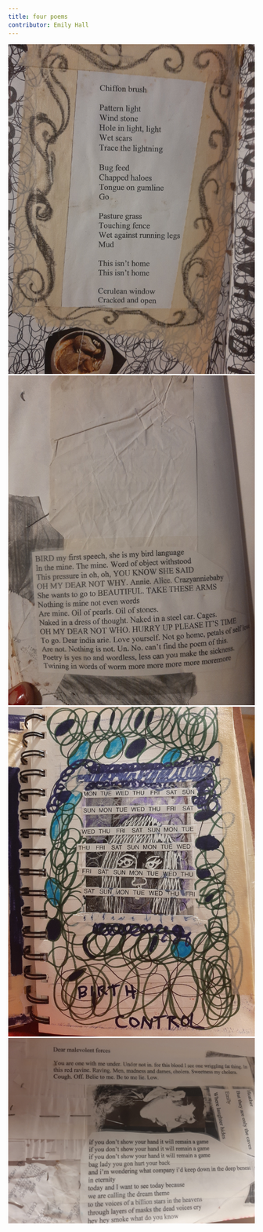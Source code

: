 ```yaml
---
title: four poems
contributor: Emily Hall
---
```


![poem](/assets/images/hall-001.jpg)
![poem](/assets/images/hall-002.jpg)
![poem](/assets/images/hall-003.jpg)
![poem](/assets/images/hall-004.jpg)
